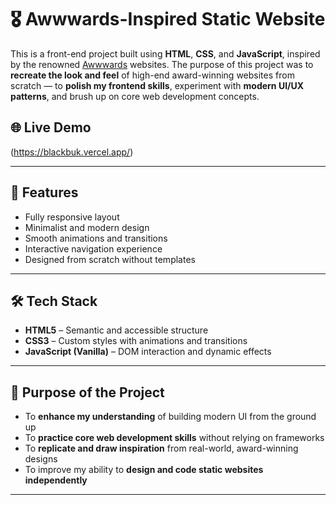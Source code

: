 # 🎖️ Awwwards-Inspired Static Website

This is a front-end project built using **HTML**, **CSS**, and **JavaScript**, inspired by the renowned [Awwwards](https://www.awwwards.com/) websites. The purpose of this project was to **recreate the look and feel** of high-end award-winning websites from scratch — to **polish my frontend skills**, experiment with **modern UI/UX patterns**, and brush up on core web development concepts.

## 🌐 Live Demo
   (https://blackbuk.vercel.app/)

---

## 🚀 Features

- Fully responsive layout
- Minimalist and modern design
- Smooth animations and transitions
- Interactive navigation experience
- Designed from scratch without templates

---

## 🛠️ Tech Stack

- **HTML5** – Semantic and accessible structure
- **CSS3** – Custom styles with animations and transitions
- **JavaScript (Vanilla)** – DOM interaction and dynamic effects

---

## 🎯 Purpose of the Project

- To **enhance my understanding** of building modern UI from the ground up
- To **practice core web development skills** without relying on frameworks
- To **replicate and draw inspiration** from real-world, award-winning designs
- To improve my ability to **design and code static websites independently**

---

